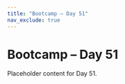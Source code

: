 ```yaml
---
title: "Bootcamp – Day 51"
nav_exclude: true
---
```


# Bootcamp – Day 51

Placeholder content for Day 51.

